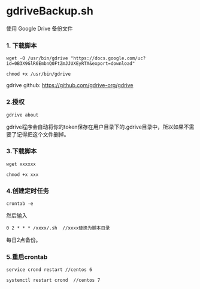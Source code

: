# gdriveBackup.sh

使用 Google Drive 备份文件

### 1. 下载脚本

```
wget -O /usr/bin/gdrive "https://docs.google.com/uc?id=0B3X9GlR6EmbnQ0FtZmJJUXEyRTA&export=download"

chmod +x /usr/bin/gdrive
```
gdrive github: https://github.com/gdrive-org/gdrive


### 2.授权

```
gdrive about
```
gdrive程序会自动将你的token保存在用户目录下的.gdrive目录中，所以如果不需要了记得把这个文件删掉。

### 3.下载脚本

```
wget xxxxxx

chmod +x xxx
```

### 4.创建定时任务

```
crontab -e
```
然后输入
```
0 2 * * * /xxxx/.sh  //xxxx替换为脚本目录
```
每日2点备份。

### 5.重启crontab

```
service crond restart //centos 6

systemctl restart crond  //centos 7
```